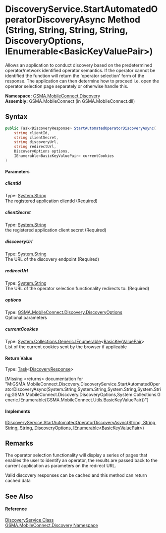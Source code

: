 DiscoveryService.StartAutomatedOperatorDiscoveryAsync Method (String, String, String, String, DiscoveryOptions, IEnumerable&lt;BasicKeyValuePair>)
==================================================================================================================================================
Allows an application to conduct discovery based on the predetermined operator/network identified operator semantics. If the operator cannot be identified the function will return the 'operator selection' form of the response. The application can then determine how to proceed i.e. open the operator selection page separately or otherwise handle this.

**Namespace:** [GSMA.MobileConnect.Discovery][1]  
**Assembly:** GSMA.MobileConnect (in GSMA.MobileConnect.dll)

Syntax
------

```csharp
public Task<DiscoveryResponse> StartAutomatedOperatorDiscoveryAsync(
	string clientId,
	string clientSecret,
	string discoveryUrl,
	string redirectUrl,
	DiscoveryOptions options,
	IEnumerable<BasicKeyValuePair> currentCookies
)
```

#### Parameters

##### *clientId*
Type: [System.String][2]  
The registered application clientId (Required)

##### *clientSecret*
Type: [System.String][2]  
the registered application client secret (Required)

##### *discoveryUrl*
Type: [System.String][2]  
The URL of the discovery endpoint (Required)

##### *redirectUrl*
Type: [System.String][2]  
The URL of the operator selection functionality redirects to. (Required)

##### *options*
Type: [GSMA.MobileConnect.Discovery.DiscoveryOptions][3]  
Optional parameters

##### *currentCookies*
Type: [System.Collections.Generic.IEnumerable][4]&lt;[BasicKeyValuePair][5]>  
List of the current cookies sent by the browser if applicable

#### Return Value
Type: [Task][6]&lt;[DiscoveryResponse][7]>  

[Missing &lt;returns> documentation for "M:GSMA.MobileConnect.Discovery.DiscoveryService.StartAutomatedOperatorDiscoveryAsync(System.String,System.String,System.String,System.String,GSMA.MobileConnect.Discovery.DiscoveryOptions,System.Collections.Generic.IEnumerable{GSMA.MobileConnect.Utils.BasicKeyValuePair})"]

#### Implements
[IDiscoveryService.StartAutomatedOperatorDiscoveryAsync(String, String, String, String, DiscoveryOptions, IEnumerable&lt;BasicKeyValuePair>)][8]  


Remarks
-------
 The operator selection functionality will display a series of pages that enables the user to identify an operator, the results are passed back to the current application as parameters on the redirect URL. 

Valid discovery responses can be cached and this method can return cached data


See Also
--------

#### Reference
[DiscoveryService Class][9]  
[GSMA.MobileConnect.Discovery Namespace][1]  

[1]: ../README.md
[2]: http://msdn.microsoft.com/en-us/library/s1wwdcbf
[3]: ../DiscoveryOptions/README.md
[4]: http://msdn.microsoft.com/en-us/library/9eekhta0
[5]: ../../GSMA.MobileConnect.Utils/BasicKeyValuePair/README.md
[6]: http://msdn.microsoft.com/en-us/library/dd321424
[7]: ../DiscoveryResponse/README.md
[8]: ../IDiscoveryService/StartAutomatedOperatorDiscoveryAsync_1.md
[9]: README.md
[10]: ../../_icons/Help.png